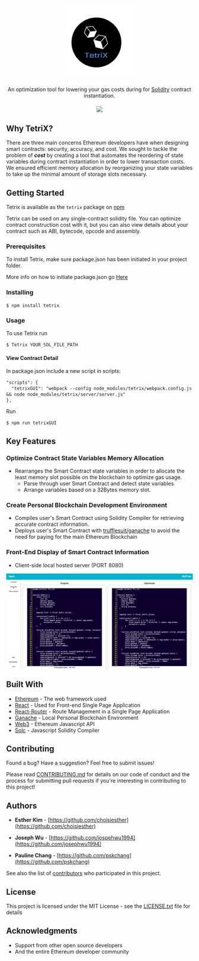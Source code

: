 <h1 align="center"><img align="center" src="./Tetrix.png"></h1>

<p align="center">An optimization tool for lowering your gas costs during for <a href="http://solidity.readthedocs.io/en/v0.4.23/" target="_blank">Solidity</a> contract instantiation.</p>

<h4 align="center"><a href="https://google.com"><img src="https://img.shields.io/github/release/decentrix/tetrix/all.svg"></a>

</h4>

## Why TetriX?
There are three main concerns Ethereum developers have when designing smart contracts: security, accuracy, and cost. We sought to tackle the problem of ***cost*** by creating a tool that automates the reordering of state variables during contract instantiation in order to lower transaction costs. We ensured efficient memory allocation by reorganizing your state variables to take up the minimal amount of storage slots necessary.

## Getting Started

Tetrix is available as the ```tetrix``` package on [npm]("https://www.npmjs.com/") 

Tetrix can be used on any single-contract solidity file. You can optimize contract construction cost with it, but you can also view details about your contract such as ABI, bytecode, opcode and assembly. 

### Prerequisites

To install Tetrix, make sure package.json has been initiated in your project folder. 

More info on how to initiate package.json go [Here](https://docs.npmjs.com/cli/init)

### Installing

``` 
$ npm install tetrix 
```

### Usage

To use Tetrix run
```
$ Tetrix YOUR_SOL_FILE_PATH
```

#### View Contract Detail 

In package.json include a new script in scripts: 
```
"scripts": {
  "tetrixGUI": "webpack --config node_modules/tetrix/webpack.config.js && node node_modules/tetrix/server/server.js"
},
```
Run
```
$ npm run tetrixGUI
```

## Key Features

### Optimize Contract State Variables Memory Allocation

*	Rearranges the Smart Contract state variables in order to allocate the least memory slot possible on the blockchain to optimize gas usage.
	*	Parse through user Smart Contract and detect state variables
	*	Arrange variables based on a 32Bytes memory slot.

###	Create Personal Blockchain Development Environment

*	Compiles user's Smart Contract using Solidity Compiler for retrieving accurate contract information.
*	Deploys user's Smart Contract with [trufflesuit/ganache](https://github.com/trufflesuite/ganache) to avoid the need for paying for the main Ethereum Blockchain

###	Front-End Display of Smart Contract Information

*	Client-side local hosted server (PORT 8080)
<div align="Center">
	<img align="center" src="./DOCS/Images/webTetrix.gif" width="600">
</div>

## Built With

* [Ethereum](https://vuejs.org/) - The web framework used
* [React](https://github.com/facebook/react) - Used for Front-end Single Page Application
* [React-Router](https://github.com/ReactTraining/react-router) - Route Management in a Single Page Application
* [Ganache](https://github.com/trufflesuite/ganache) - Local Personal Blockchain Environment
* [Web3](https://github.com/ethereum/web3.js) - Ethereum Javascript API
* [Solc](https://github.com/ethereum/solc-js) - Javascript Solidity Compiler


## Contributing

Found a bug? Have a suggestion? Feel free to submit issues!

Please read [CONTRIBUTING.md](./docs/CONTRIBUTING.md) for details on our code of conduct and the process for submitting pull requests if you're interesting in contributing to this project!

## Authors

* **Esther Kim** - [https://github.com/choisiesther](https://github.com/choisiesther)

* **Joseph Wu** - [https://github.com/jospehwu1994](https://github.com/josephwu1994)

* **Pauline Chang** - [https://github.com/pskchang](https://github.com/pskchang)

See also the list of [contributors](./docs/CONTRIBUTORS.md) who participated in this project.

## License

This project is licensed under the MIT License - see the [LICENSE.txt](LICENSE.txt) file for details

## Acknowledgments
* Support from other open source developers
* And the entire Ethereum developer community
